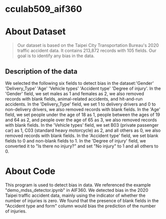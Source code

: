 # cculab509_aif360
About Dataset
=
>Our dataset is based on the Taipei City Transportation Bureau's 2020 traffic accident data. 
>It contains 213,872 records with 105 fields. 
>Our goal is to identify any bias in the data.

Description of the data
-
We selected the following six fields to detect bias in the dataset:'Gender'	'Delivery_Type'	'Age'	'Vehicle types'	'Accident type'	'Degree of injury'.
In the 'Gender' field, we set males as 1 and females as 2, we also removed records with blank fields, animal-related accidents, and hit-and-run accidents.
In the 'Delivery_Type' field, we set 1 to delivery drivers and 0 to non-delivery drivers, we also removed records with blank fields.
In the 'Age' field, we set people under the age of 18 as 1, people between the ages of 19 and 64 as 2, and people over the age of 65 as 3, we also removed records with blank fields.
In the 'Vehicle types' field, we set B03 (private passenger car) as 1, C03 (standard heavy motorcycle) as 2, and all others as 0, we also removed records with blank fields.
In the 'Accident type' field, we set blank fields to 0 and non-blank fields to 1.
In the 'Degree of injury' field, we converted it to "Is there no injury?" and set "No injury" to 1 and all others to 0.

About Code
=
This program is used to detect bias in data.
We referenced the example "demo_mdss_detector.ipynb" in AIF360.
We detected bias in the 2020 Taipei traffic accident data, mainly using the indicator of whether the number of injuries is zero.
We found that the presence of blank fields in the "Accident type and form" column would bias the prediction of the number of injuries.
















